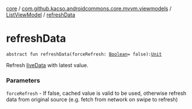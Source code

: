 [core](../../index.md) / [com.github.kacso.androidcommons.core.mvvm.viewmodels](../index.md) / [ListViewModel](index.md) / [refreshData](./refresh-data.md)

# refreshData

`abstract fun refreshData(forceRefresh: `[`Boolean`](https://kotlinlang.org/api/latest/jvm/stdlib/kotlin/-boolean/index.html)` = false): `[`Unit`](https://kotlinlang.org/api/latest/jvm/stdlib/kotlin/-unit/index.html)

Refresh [liveData](live-data.md) with latest value.

### Parameters

`forceRefresh` - If false, cached value is valid to be used, otherwise refresh data from original source (e.g. fetch from network on swipe to refresh)